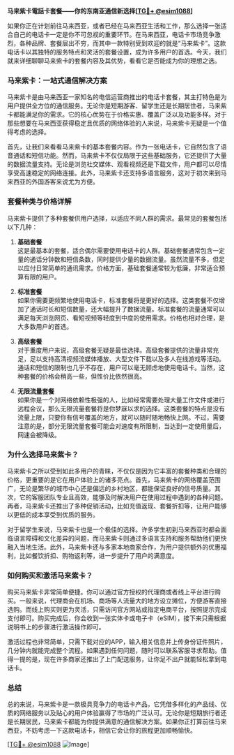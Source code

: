 **马来紫卡電話卡套餐——你的东南亚通信新选择[[TG💪+ @esim1088](https://t.me/s/esim1088)]**

如果你正在计划前往马来西亚，或者已经在马来西亚生活和工作，那么选择一张适合自己的电话卡一定是你不可忽视的重要环节。在马来西亚，电话卡市场竞争激烈，各种品牌、套餐层出不穷，而其中一款特别受到欢迎的就是“马来紫卡”。这款电话卡以其独特的服务特点和灵活的套餐设置，成为许多用户的首选。今天，我们就来详细聊聊马来紫卡的套餐内容及其优势，看看它是否能成为你的理想之选。

### **马来紫卡：一站式通信解决方案**

马来紫卡是由马来西亚一家知名的电信运营商推出的电话卡套餐，其主打特色是为用户提供全方位的通信服务。无论你是短期游客、留学生还是长期居住者，马来紫卡都能满足你的需求。它的核心优势在于价格实惠、覆盖广泛以及功能多样。对于那些想要在马来西亚获得稳定且优质的网络体验的人来说，马来紫卡无疑是一个值得考虑的选择。

首先，让我们来看看马来紫卡的基本套餐内容。作为一张电话卡，它自然包含了语音通话和短信功能。然而，马来紫卡不仅仅局限于这些基础服务，它还提供了大量的数据流量支持。无论是浏览社交媒体、观看视频还是下载文件，用户都可以尽情享受高速稳定的网络连接。此外，马来紫卡还支持多语言服务，这对于初次来到马来西亚的外国游客来说尤为方便。

### **套餐种类与价格详解**

马来紫卡提供了多种套餐供用户选择，以适应不同人群的需求。最常见的套餐包括以下几种：

1. **基础套餐**  
   这是最基本的套餐，适合偶尔需要使用电话卡的人群。基础套餐通常包含一定量的通话分钟数和短信条数，同时提供少量的数据流量。虽然流量不多，但足以应付日常简单的通讯需求。价格方面，基础套餐通常较为低廉，非常适合预算有限的用户。

2. **标准套餐**  
   如果你需要更频繁地使用电话卡，标准套餐将是更好的选择。这类套餐不仅增加了通话时长和短信数量，还大幅提升了数据流量。标准套餐的流量通常可以满足每天浏览网页、看短视频等轻度到中度的使用需求。价格也相对合理，是大多数用户的首选。

3. **高级套餐**  
   对于重度用户来说，高级套餐无疑是最佳选择。高级套餐提供的流量非常充足，足以支持高清视频流媒体播放、大型文件下载以及多人在线游戏等活动。通话和短信的限制也几乎不存在，用户可以毫无顾虑地使用电话卡。当然，这种套餐的价格会稍高一些，但性价比依然很高。

4. **无限流量套餐**  
   如果你是一个对网络依赖性极强的人，比如经常需要处理大量工作文件或进行远程会议，那么无限流量套餐将是你梦寐以求的选择。这类套餐的特点是没有流量上限，只要你有信号覆盖的地方，就可以随时随地畅快上网。不过，需要注意的是，部分无限流量套餐可能会对速度有所限制，当达到一定使用量后，网速会被降级。

### **为什么选择马来紫卡？**

马来紫卡之所以受到如此多用户的青睐，不仅仅是因为它丰富的套餐种类和合理的价格，更重要的是它在用户体验上的诸多亮点。首先，马来紫卡的网络覆盖范围广，无论是繁华的城市中心还是偏远的乡村地区，都能保证良好的信号质量。其次，它的客服团队专业且高效，能够及时解决用户在使用过程中遇到的各种问题。再者，马来紫卡还推出了多种促销活动，比如充值返现、套餐折扣等，让用户能够以更低的成本享受到优质的服务。

对于留学生来说，马来紫卡也是一个极佳的选择。许多学生初到马来西亚时都会面临语言障碍和文化差异的问题，而马来紫卡则通过多语言支持和服务帮助他们更快融入当地生活。此外，马来紫卡还与多家本地商家合作，为用户提供额外的优惠福利，比如餐饮折扣、购物返利等，进一步提升了用户的满意度。

### **如何购买和激活马来紫卡？**

购买马来紫卡非常简单便捷。你可以通过官方授权的代理商或者线上平台进行购买。一般来说，代理商会在机场、商场等人流量大的地方设立摊位，方便游客直接选购。而线上购买则更为灵活，只需访问官方网站或指定电商平台，按照提示完成支付即可。购买完成后，你会收到一张实体卡或电子卡（eSIM），接下来只需根据说明书上的步骤进行激活操作即可。

激活过程也非常简单，只需下载对应的APP，输入相关信息并上传身份证件照片，几分钟内就能完成整个流程。如果遇到任何问题，随时可以联系客服寻求帮助。值得一提的是，现在许多商家还推出了上门配送服务，让你足不出户就能轻松拿到电话卡。

### **总结**

总的来说，马来紫卡是一款极具竞争力的电话卡产品，它凭借多样化的产品线、优质的网络服务以及贴心的用户体验赢得了市场的广泛认可。无论你是短期旅行者还是长期居民，马来紫卡都能为你提供满意的通信解决方案。如果你正打算前往马来西亚，不妨考虑一下这款电话卡，相信它会让你的旅程更加顺畅愉快。

[[TG💪+ @esim1088](https://t.me/s/esim1088) ![Image](https://i.postimg.cc/4NQfJmqS/Snipaste-2025-05-13-00-14-12.png)]